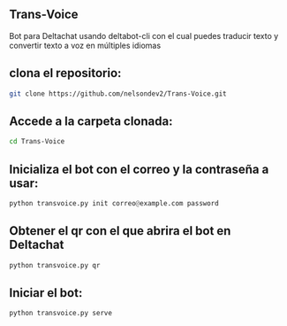 ## Trans-Voice
Bot para Deltachat usando deltabot-cli con el cual puedes traducir texto y convertir texto a voz en múltiples idiomas 

## clona el repositorio:
```sh
git clone https://github.com/nelsondev2/Trans-Voice.git
```

## Accede a la carpeta clonada:
```sh
cd Trans-Voice
```

## Inicializa el bot con el correo y la contraseña a usar:
```python
python transvoice.py init correo@example.com password
```

## Obtener el qr con el que abrira el bot en Deltachat
```python
python transvoice.py qr
```

## Iniciar el bot:
```python
python transvoice.py serve
```



